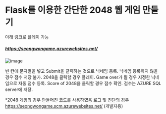 # Flask를 이용한 간단한 2048 웹 게임 만들기

아래 링크로 플레이 가능
##### https://seongwongame.azurewebsites.net/ #####


![image](https://user-images.githubusercontent.com/54873618/168815933-74c51fc7-c7a3-435e-b42e-dff5723b8209.png)

빈 칸에 문자열을 넣고 Submit을 클릭하는 것으로 닉네임 등록. 닉네임 등록하지 않을 경우 점수 저장 불가.
2048을 클릭할 경우 플레이. Game over가 될 경우 지정한 닉네임으로 자동 점수 등록.
Score of 2048을 클릭할 경우 점수 확인. 점수는 AZURE SQL server에 저장.




*2048 게임의 경우 만들어진 코드를 사용하였음
로그 및 진단의 경우 https://seongwongame.scm.azurewebsites.net/ (개발자용)

